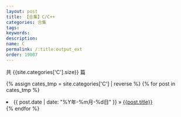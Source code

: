 ```yaml
---
layout: post
title: 【合集】C/C++
categories: 合集
tags:
keywords:
description:
name: C
permalink: /:title:output_ext
order: 19007
---
```



共 {{site.categories['C'].size}} 篇


{% assign cates_tmp =  site.categories['C'] |  reverse %}
{% for post in cates_tmp %}
  <li>
    <span>{{ post.date | date: "%Y年-%m月-%d日" }}</span> &raquo;
    <a href="{{ post.url }}" class="pjaxlink">{{post.title}}</a>
  </li>
{% endfor %}
